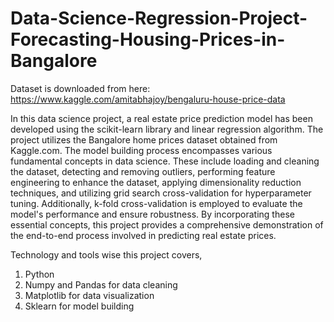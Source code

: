 # Data-Science-Regression-Project-Forecasting-Housing-Prices-in-Bangalore
Dataset is downloaded from here: https://www.kaggle.com/amitabhajoy/bengaluru-house-price-data

In this data science project, a real estate price prediction model has been developed using the scikit-learn library and linear regression algorithm. The project utilizes the Bangalore home prices dataset obtained from Kaggle.com. The model building process encompasses various fundamental concepts in data science. These include loading and cleaning the dataset, detecting and removing outliers, performing feature engineering to enhance the dataset, applying dimensionality reduction techniques, and utilizing grid search cross-validation for hyperparameter tuning. Additionally, k-fold cross-validation is employed to evaluate the model's performance and ensure robustness. By incorporating these essential concepts, this project provides a comprehensive demonstration of the end-to-end process involved in predicting real estate prices.

Technology and tools wise this project covers,

1. Python
2. Numpy and Pandas for data cleaning
3. Matplotlib for data visualization
4. Sklearn for model building

